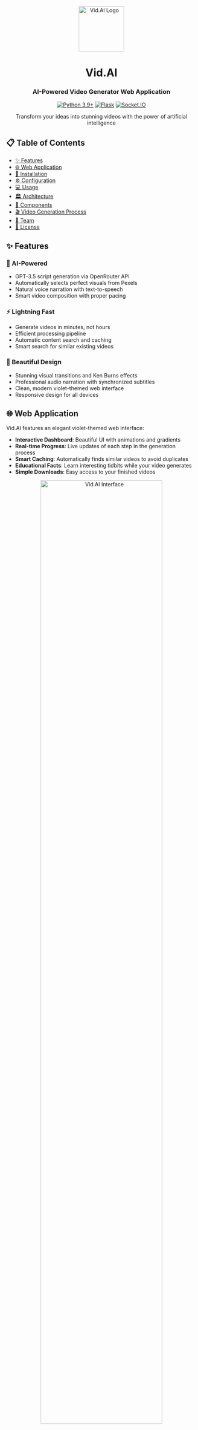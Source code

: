 <div align="center">

<img src="static/images/favicon.svg" alt="Vid.AI Logo" width="120" height="120">

# Vid.AI

### AI-Powered Video Generator Web Application

[![Python 3.9+](https://img.shields.io/badge/Python-3.9+-8B5CF6?style=for-the-badge&logo=python&logoColor=white)](https://www.python.org/)
[![Flask](https://img.shields.io/badge/Flask-000000?style=for-the-badge&logo=flask&logoColor=white)](https://flask.palletsprojects.com/)
[![Socket.IO](https://img.shields.io/badge/Socket.IO-8B5CF6?style=for-the-badge&logo=socket.io&logoColor=white)](https://socket.io/)

<p>Transform your ideas into stunning videos with the power of artificial intelligence</p>

</div>

## 📋 Table of Contents
- [✨ Features](#-features)
- [🌐 Web Application](#-web-application)
- [🚀 Installation](#-installation)
- [⚙️ Configuration](#️-configuration)
- [💻 Usage](#-usage)
- [🏛️ Architecture](#️-architecture)
- [🔧 Components](#-components)
- [🎬 Video Generation Process](#-video-generation-process)
- [👥 Team](#-team)
- [📝 License](#-license)

## ✨ Features

### 🧠 AI-Powered
- GPT-3.5 script generation via OpenRouter API
- Automatically selects perfect visuals from Pexels
- Natural voice narration with text-to-speech
- Smart video composition with proper pacing

### ⚡ Lightning Fast
- Generate videos in minutes, not hours
- Efficient processing pipeline
- Automatic content search and caching
- Smart search for similar existing videos

### 🎨 Beautiful Design
- Stunning visual transitions and Ken Burns effects
- Professional audio narration with synchronized subtitles
- Clean, modern violet-themed web interface
- Responsive design for all devices

## 🌐 Web Application

Vid.AI features an elegant violet-themed web interface:

- **Interactive Dashboard**: Beautiful UI with animations and gradients
- **Real-time Progress**: Live updates of each step in the generation process
- **Smart Caching**: Automatically finds similar videos to avoid duplicates
- **Educational Facts**: Learn interesting tidbits while your video generates
- **Simple Downloads**: Easy access to your finished videos

<div align="center">
<img src="static/images/demo-screenshot.png" alt="Vid.AI Interface" width="80%">
</div>

## 🚀 Installation

### Prerequisites
- Python 3.9+
- FFmpeg (for video processing)
- Internet connection (for API access)

### Setup

```bash
# Clone the repository
git clone https://github.com/mugdh04/Vid.AI.git
cd Vid.AI

# Create and activate virtual environment
python -m venv venv
source venv/bin/activate  # On Windows: venv\Scripts\activate

# Install dependencies
pip install -r requirements.txt
```

## ⚙️ Configuration

Create a `.env` file in the project root:

```
OPENROUTER_API_KEY=your_api_key_here
PEXELS_API_KEY=your_pexels_api_key_here
```

You'll need to obtain API keys from:
- [OpenRouter](https://openrouter.ai/) for AI script generation
- [Pexels](https://www.pexels.com/api/) for images and videos

## 💻 Usage

### Web Application

1. **Start the server**
   ```bash
   python webapp.py
   ```

2. **Open the application**
   ```
   http://localhost:5000
   ```

3. **Generate a video**
   - Enter your topic
   - Click "Generate Video"
   - Watch the progress in real-time
   - Download when complete

### Command Line

For quick generation without the web interface:

```bash
python app.py "Your video topic here"
```

## 🏛️ Architecture

Vid.AI follows a modular architecture:

```
User Input → Script Generation → Audio Creation → Media Fetching → Video Assembly → Final Video
```

### Project Structure

```
Vid.AI/
├── app.py                   # CLI entry point
├── webapp.py                # Flask web server
├── generate_script.py       # AI script generation
├── generate_audio.py        # Text-to-speech
├── fetch_media.py           # Image and video fetching
├── create_video.py          # Video assembly
├── video_search.py          # Similar video search
├── static/                  # Web assets
├── templates/               # HTML templates
├── output/                  # Generated videos
└── audio/, images/          # Temporary media storage
```

## 🔧 Components

### Script Generator
- Uses GPT-3.5 via OpenRouter API
- Creates educational narratives with visual cues
- Automatically formats for video creation

### Audio Generator
- Converts script to natural-sounding speech
- Selects optimal female voice when available
- Adjusts speed and clarity for best results

### Media Fetcher
- Searches Pexels for relevant videos and images
- Intelligent selection based on keywords
- Handles portrait/landscape detection

### Video Creator
- Assembles all components into final video
- Adds Ken Burns effects and transitions
- Creates clean subtitles and timing

## 🎬 Video Generation Process

1. **Topic Analysis**
   - AI processes your topic for optimal content

2. **Script Creation**
   - Creates educational narrative and visual cue keywords

3. **Audio Generation**
   - Converts script to natural-sounding narration

4. **Media Selection**
   - Fetches relevant videos and images
   - Applies visual effects and formatting

5. **Video Assembly**
   - Combines all elements with precise timing
   - Adds subtitles and transitions

6. **Delivery**
   - Final video ready for download and sharing

## 👥 Team

<div align="center">
  <table>
    <tr>
      <td align="center">
        <a href="https://github.com/mugdh04">
          <img src="https://github.com/mugdh04.png" width="100px;" alt="Mugdh Kumar Sharma"/>
          <br />
          <b>Mugdh Kumar Sharma</b>
        </a>
      </td>
      <td align="center">
        <a href="https://github.com/twin007">
          <img src="https://github.com/twin007.png" width="100px;" alt="Twinkle Kaushik"/>
          <br />
          <b>Twinkle Kaushik</b>
        </a>
      </td>
    </tr>
  </table>
</div>

<div align="center">
  <p>Contact: teamVidAI@gmail.com</p>
</div>

## 📝 License

This project is licensed under the MIT License.

<div align="center">
  <p>Made with 💜 by Team Vid.AI</p>
  <p>© 2025 All Rights Reserved</p>
</div>